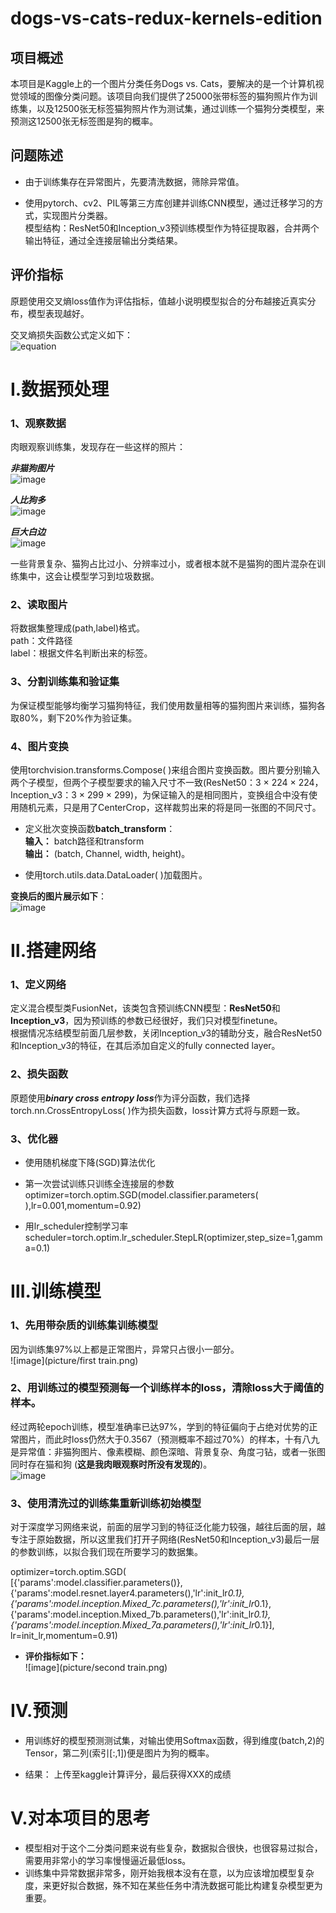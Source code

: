 # dogs-vs-cats-redux-kernels-edition

## 项目概述  

本项目是Kaggle上的一个图片分类任务Dogs vs. Cats，要解决的是一个计算机视觉领域的图像分类问题。该项目向我们提供了25000张带标签的猫狗照片作为训练集，以及12500张无标签猫狗照片作为测试集，通过训练一个猫狗分类模型，来预测这12500张无标签图是狗的概率。  

## 问题陈述 

- 由于训练集存在异常图片，先要清洗数据，筛除异常值。  

- 使用pytorch、cv2、PIL等第三方库创建并训练CNN模型，通过迁移学习的方式，实现图片分类器。  
模型结构：ResNet50和Inception_v3预训练模型作为特征提取器，合并两个输出特征，通过全连接层输出分类结果。  

## 评价指标  

原题使用交叉熵loss值作为评估指标，值越小说明模型拟合的分布越接近真实分布，模型表现越好。  

交叉熵损失函数公式定义如下：  
![equation](picture/equation.svg)
	
# Ⅰ.数据预处理  

### 1、观察数据  

肉眼观察训练集，发现存在一些这样的照片：  

***非猫狗图片***  
![image](picture/dog.4367.jpg)

***人比狗多***  
![image](picture/dog.6725.jpg)

***巨大白边***  
![image](picture/dog.9076.jpg)

一些背景复杂、猫狗占比过小、分辨率过小，或者根本就不是猫狗的图片混杂在训练集中，这会让模型学习到垃圾数据。  

### 2、读取图片  

将数据集整理成(path,label)格式。  
path：文件路径  
label：根据文件名判断出来的标签。  
    
### 3、分割训练集和验证集  
为保证模型能够均衡学习猫狗特征，我们使用数量相等的猫狗图片来训练，猫狗各取80%，剩下20%作为验证集。  
    
### 4、图片变换  
使用torchvision.transforms.Compose( )来组合图片变换函数。图片要分别输入两个子模型，但两个子模型要求的输入尺寸不一致(ResNet50：3 × 224 × 224，Inception_v3：3 × 299 × 299)，为保证输入的是相同图片，变换组合中没有使用随机元素，只是用了CenterCrop，这样裁剪出来的将是同一张图的不同尺寸。  

- 定义批次变换函数**batch_transform**：  
**输入：** batch路径和transform  
**输出：** (batch, Channel, width, height)。  

- 使用torch.utils.data.DataLoader( )加载图片。  

**变换后的图片展示如下**：  
![image](picture/samples.png)  

# Ⅱ.搭建网络  

### 1、定义网络  
定义混合模型类FusionNet，该类包含预训练CNN模型：**ResNet50**和**Inception_v3**，因为预训练的参数已经很好，我们只对模型finetune。  
根据情况冻结模型前面几层参数，关闭Inception_v3的辅助分支，融合ResNet50和Inception_v3的特征，在其后添加自定义的fully connected layer。  

### 2、损失函数  
原题使用***binary cross entropy loss***作为评分函数，我们选择torch.nn.CrossEntropyLoss( )作为损失函数，loss计算方式将与原题一致。  

### 3、优化器  
- 使用随机梯度下降(SGD)算法优化  

- 第一次尝试训练只训练全连接层的参数  
optimizer=torch.optim.SGD(model.classifier.parameters( ),lr=0.001,momentum=0.92)  

- 用lr_scheduler控制学习率  
scheduler=torch.optim.lr_scheduler.StepLR(optimizer,step_size=1,gamma=0.1)  

# Ⅲ.训练模型  

### 1、先用带杂质的训练集训练模型  
因为训练集97%以上都是正常图片，异常只占很小一部分。  
![image](picture/first train.png)  

### 2、用训练过的模型预测每一个训练样本的loss，清除loss大于阈值的样本。  
经过两轮epoch训练，模型准确率已达97%，学到的特征偏向于占绝对优势的正常图片，而此时loss仍然大于0.3567（预测概率不超过70%）的样本，十有八九是异常值：非猫狗图片、像素模糊、颜色深暗、背景复杂、角度刁钻，或者一张图同时存在猫和狗 (**这是我肉眼观察时所没有发现的**)。  
![image](picture/outlier6.png)  

### 3、使用清洗过的训练集重新训练初始模型  
对于深度学习网络来说，前面的层学习到的特征泛化能力较强，越往后面的层，越专注于原始数据，所以这里我们打开子网络(ResNet50和Inception_v3)最后一层的参数训练，以拟合我们现在所要学习的数据集。  

optimizer=torch.optim.SGD(  
[{'params':model.classifier.parameters()},  
                           {'params':model.resnet.layer4.parameters(),'lr':init_lr*0.1},  
                           {'params':model.inception.Mixed_7c.parameters(),'lr':init_lr*0.1},  
                           {'params':model.inception.Mixed_7b.parameters(),'lr':init_lr*0.1},  
                           {'params':model.inception.Mixed_7a.parameters(),'lr':init_lr*0.1}],  
                          lr=init_lr,momentum=0.91)  
			  
- **评价指标如下：**  
![image](picture/second train.png)  

# Ⅳ.预测  

- 用训练好的模型预测测试集，对输出使用Softmax函数，得到维度(batch,2)的Tensor，第二列(索引[:,1])便是图片为狗的概率。  

- 结果：
上传至kaggle计算评分，最后获得XXX的成绩
    
# Ⅴ.对本项目的思考  

- 模型相对于这个二分类问题来说有些复杂，数据拟合很快，也很容易过拟合，需要用非常小的学习率慢慢逼近最低loss。
- 训练集中异常数据非常多，刚开始我根本没有在意，以为应该增加模型复杂度，来更好拟合数据，殊不知在某些任务中清洗数据可能比构建复杂模型更为重要。
